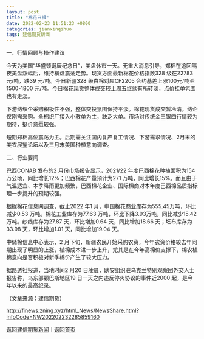 ```yaml
---
layout: post
title: "棉花日报"
date: 2022-02-23 11:51:23 +0800
categories: jianxinqihuo
tags: 建信期货新闻
---
```

<p>一、行情回顾与操作建议</p>
 <p>今天为美国“华盛顿诞辰纪念日”，美盘休市一天。无重大消息引导，郑棉在追回隔夜美盘涨幅后，维持横盘震荡走势。现货方面最新棉花价格指数328 级在22783 元/吨，跌39 元/吨。今日新疆328 级白棉对应CF2205 合约基差上涨100元/吨至1500-1800 元/吨。今日棉花现货整体成交较上周五继续有所转淡，点价挂单氛围也有走淡。</p>
 <p>下游纺织企采购积极性不强，整体交投氛围保持平淡。棉花现货成交暂冷清，纺企仅刚需采购。全棉织厂接入小散单为主，缺乏大单。市场对传统金三银四行情较为期待，挺价意愿较强。</p>
 <p>短期郑棉高位震荡为主。后期需关注国内复产复工情况、下游需求情况、2月末的美农展望论坛以及三月末美国种植意向调查。</p>
 <p>二、行业要闻</p>
 <p>巴西CONAB 发布的2 月份市场报告显示，2021/22 年度巴西棉花种植面积为154 万公顷，同比增长12%；巴西棉花产量预计为271 万吨，同比增长15%。而且由于气温适宜、本季降雨更加频繁，巴西棉花企业、国际棉商对本年度巴西棉品质指标理一步提升的预期较强。</p>
 <p>根据棉花信息网调查，截止2022 年1 月，中国棉花商业库存为555.45万吨，环比减少0.53 万吨。棉花工业库存为77.63 万吨，环比下降3.93万吨，同比减少15.42 万吨。纱线库存为27.87 天，环比増加0.64 天，同比增加18.66 天；坯布库存为33.98 天，环比增加1.01 天，同比增加19.04 天。</p>
 <p>中储棉信息中心表示，2 月下旬，新疆农民开始采购农资，今年农资价格较去年同期出现了明显的上涨，植棉成本进一步上升，尤其是在今年高棉价支撑下，棉农植棉意向是否积极对新季棉价产生了较大压力。</p>
 <p>据路透社报道，当地时间2 月20 日凌晨，欧安组织驻乌克兰特别观察团外交人士报告称，乌东部顿巴斯地区19 日一天之内违反停火协议的事件近2000 起，是今年以来的最高纪录。</p><p class="em_media">（文章来源：建信期货）</p>

<http://finews.zning.xyz/html_News/NewsShare.html?infoCode=NW202202232285859160>

[返回建信期货新闻](//finews.withounder.com/category/jianxinqihuo.html)｜[返回首页](//finews.withounder.com/)